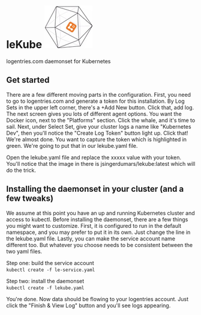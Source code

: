 # leKube  ![Alt text](/lekube_small.jpg?raw=true "leKube") 
logentries.com daemonset for Kubernetes

## Get started
There are a few different moving parts in the configuration.  First, you need to go to logentries.com and generate a token for this installation.  By Log Sets in the upper left corner, there's a +Add New button.  Click that, add log.  The next screen gives you lots of different agent options.  You want the Docker icon, next to the "Platforms" section.  Click the whale, and it's time to sail.  Next, under Select Set, give your cluster logs a name like "Kubernetes Dev", then you'll notice the "Create Log Token" button light up.  Click that!  We're almost done.  You want to capture the token which is highlighted in green.  We're going to put that in our lekube.yaml file.     

Open the lekube.yaml file and replace the xxxxx value with your token.  You'll notice that the image in there is jsingerdumars/lekube:latest which will do the trick.

## Installing the daemonset in your cluster (and a few tweaks)
We assume at this point you have an up and running Kubernetes cluster and access to kubectl.  Before installing the daemonset, there are a few things you might want to customize.  First, it is configured to run in the default namespace, and you may prefer to put it in its own.  Just change the line in the lekube.yaml file.  Lastly, you can make the service account name different too.  But whatever you choose needs to be consistent between the two yaml files.  

Step one: build the service account  
```kubectl create -f le-service.yaml```

Step two: install the daemonset  
```kubectl create -f lekube.yaml```  

You're done.  Now data should be flowing to your logentries account.  Just click the "Finish & View Log" button and you'll see logs appearing.  
